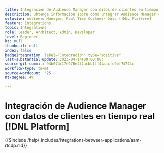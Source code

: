 ```yaml
---
title: Integración de Audience Manager con datos de clientes en tiempo real [!DNL Platform]
description: Obtenga información sobre cómo integrar Audience Manager con datos de clientes en tiempo real [!DNL Platform].
solution: Audience Manager, Real-Time Customer Data [!DNL Platform]
feature: Integrations
topic: Integrations
role: Leader, Architect, Admin, Developer
level: Beginner
kt: null
thumbnail: null
index: false
badgeIntegration: label="Integración" type="positive"
last-substantial-update: 2023-04-14T00:00:00Z
source-git-commit: 94b074c17e976e4f4acbb1ff41aacfc9bf74744c
workflow-type: tm+mt
source-wordcount: '25'
ht-degree: 4%

---
```



# Integración de Audience Manager con datos de clientes en tiempo real [!DNL Platform]

{{$include /help/_includes/integrations-between-applications/aam-rtcdp.md}}
